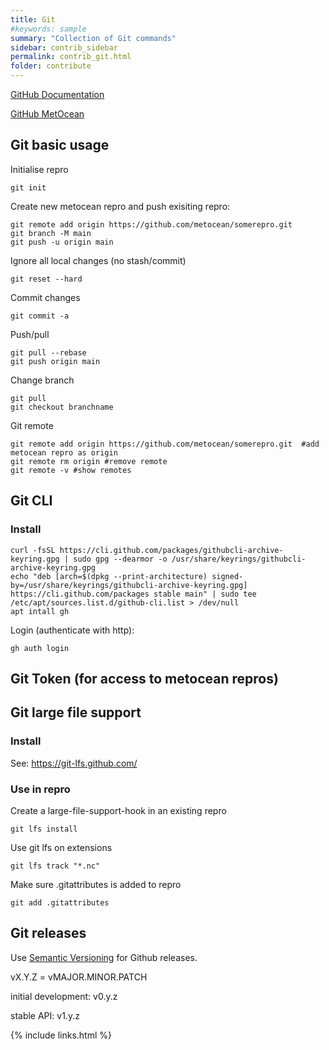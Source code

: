 ```yaml
---
title: Git 
#keywords: sample
summary: "Collection of Git commands"
sidebar: contrib_sidebar
permalink: contrib_git.html
folder: contribute
---
```




<i class="fa fa-book fa-2x" aria-hidden="true"></i> [GitHub Documentation](https://docs.github.com/en)

<i class="fa fa-database fa-2x" aria-hidden="true"></i> [GitHub MetOcean](https://github.com/metocean)



## Git basic usage

Initialise repro

	git init

Create new metocean repro and push exisiting repro:

	git remote add origin https://github.com/metocean/somerepro.git
	git branch -M main
	git push -u origin main


Ignore all local changes (no stash/commit)

	git reset --hard


Commit changes

	git commit -a


Push/pull 
	
	git pull --rebase
	git push origin main


Change branch
	
	git pull
	git checkout branchname


Git remote

	git remote add origin https://github.com/metocean/somerepro.git  #add metocean repro as origin
	git remote rm origin #remove remote 
	git remote -v #show remotes

## Git CLI

### Install
	
	curl -fsSL https://cli.github.com/packages/githubcli-archive-keyring.gpg | sudo gpg --dearmor -o /usr/share/keyrings/githubcli-archive-keyring.gpg
	echo "deb [arch=$(dpkg --print-architecture) signed-by=/usr/share/keyrings/githubcli-archive-keyring.gpg] https://cli.github.com/packages stable main" | sudo tee /etc/apt/sources.list.d/github-cli.list > /dev/null
	apt intall gh

Login (authenticate with http):

	gh auth login



## Git Token (for access to metocean repros)




## Git large file support

### Install

See: https://git-lfs.github.com/

### Use in repro

Create a large-file-support-hook in an existing repro

	git lfs install

Use git lfs on extensions

	git lfs track "*.nc"

Make sure .gitattributes is added to repro
	
	git add .gitattributes

## Git releases

Use [Semantic Versioning](https://semver.org/) for Github releases.

vX.Y.Z = vMAJOR.MINOR.PATCH

initial development: v0.y.z

stable API: v1.y.z



{% include links.html %}
